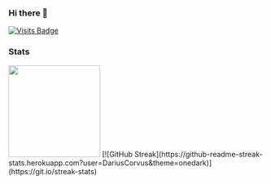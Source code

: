 ### Hi there 👋
[![Visits Badge](https://badges.pufler.dev/visits/dariuscorvus/dariuscorvus)](https://badges.pufler.dev)
### Stats
<a href="https://github.com/DariusCorvus">
  <img height="180rem" src="https://github-readme-stats-eight-theta.vercel.app/api?username=DariusCorvus&show_icons=true&theme=vue-dark&include_aall_comimits=true&count_private=true"/></a>
[![GitHub Streak](https://github-readme-streak-stats.herokuapp.com?user=DariusCorvus&theme=onedark)](https://git.io/streak-stats)
<!--
**DariusCorvus/DariusCorvus** is a ✨ _special_ ✨ repository because its `README.md` (this file) appears on your GitHub profile.

Here are some ideas to get you started:

- 🔭 I’m currently working on ...
- 🌱 I’m currently learning ...
- 👯 I’m looking to collaborate on ...
- 🤔 I’m looking for help with ...
- 💬 Ask me about ...
- 📫 How to reach me: ...
- 😄 Pronouns: ...
- ⚡ Fun fact: ...
-->
